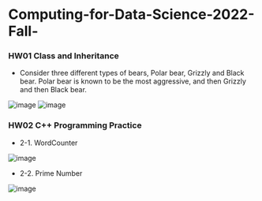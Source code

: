# Computing-for-Data-Science-2022-Fall-

### HW01 Class and Inheritance
* Consider three different types of bears, Polar bear, Grizzly and Black bear. Polar bear is known to be
the most aggressive, and then Grizzly and then Black bear.

![image](https://user-images.githubusercontent.com/104754233/191651898-c96137c4-7e0e-4164-b73b-6186705b4590.png)
![image](https://user-images.githubusercontent.com/104754233/191651928-d4731042-b27a-4cb9-8c22-5c768474b2a5.png)


### HW02 C++ Programming Practice
- 2-1. WordCounter

![image](https://user-images.githubusercontent.com/104754233/193436869-970bde54-91f0-475c-b830-3cda95c29a6d.png)

- 2-2. Prime Number

![image](https://user-images.githubusercontent.com/104754233/193436881-185c19a2-5d93-4a76-bc50-db1aa55818b6.png)
